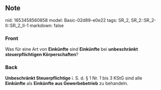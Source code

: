 ## Note
nid: 1653458560858
model: Basic-02d89-e0e22
tags: SR_2, SR_2::SR_2-II::SR_2_II-1
markdown: false

### Front
Was für eine Art von <b>Einkünfte</b> sind <b>Einkünfte</b> bei
<b>unbeschränkt steuerpflichtigen Körperschaften</b>?

### Back
<b>Unbeschränkt Steuerpflichtige</b> i. S. d. § 1 Nr. 1 bis 3 KStG
sind alle <b>Einkünfte</b> als <b>Einkünfte aus Gewerbebetrieb</b>
zu behandeln.
